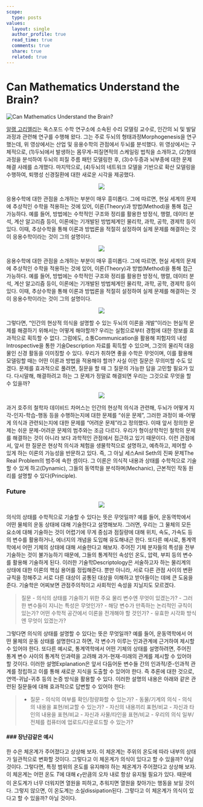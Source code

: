 ```yaml
---
scope:
  type: posts
values:
  layout: single
  author_profile: true
  read_time: true
  comments: true
  share: true
  related: true
---  
```


# Can Mathematics Understand the Brain?
![Can Mathematics Understand the Brain?](https://youtu.be/jYP3crI0wpc?si=MLlJJqaVcGbA3h-h)

[알랭 고리엘리](https://goriely.com/)는 옥스포드 수학 연구소에 소속된 수리 모델링 교수로, 인간의 뇌 및 발달 과정과 관련해 연구를 수행해 왔다. 그는 주로 두뇌의 형태과정Morphogenesis을 연구했는데, 위 영상에서는 산업 및 응용수학의 관점에서 두뇌를 분석했다. 위 영상에서는 구체적으로, (1)두뇌에서 발생하는 몸무게-피질면적의 스케일링 법칙을 소개하고, (2)형태과정을 분석하여 두뇌의 피질 주름 패턴 모델링한 후, (3)수두증과 뇌부종에 대한 문제 해결 사례를 소개했다. 마지막으로, (4)두뇌의 네트워크 모델을 기반으로 확산 모델링을 수행하여, 퇴행성 신경질환에 대한 새로운 시각을 제공했다. 

<p align="center">
    <img src = "/assets/images/231104/#1.png">
</p>
응용수학에 대한 관점을 소개하는 부분이 매우 흥미롭다. 그에 따르면, 현실 세계의 문제에 추상적인 수학을 적용하는 것에 있어, 이론(Theory)과 방법(Method)을 통해 접근 가능하다. 예를 들어, 방법에는 수학적인 구조와 정리를 활용한 방정식, 행렬, 데이터 분석, 계산 알고리즘 등이, 이론에는 기개발된 방법체계인 물리학, 과학, 공학, 경제학 등이 있다. 이때, 추상수학을 통해 이론과 방법론을 적절히 설정하여 실제 문제를 해결하는 것이 응용수학이라는 것이 그의 설명이다.   

<p align="center">
    <img src = "/assets/images/231104/#2.png">
</p>
응용수학에 대한 관점을 소개하는 부분이 매우 흥미롭다. 그에 따르면, 현실 세계의 문제에 추상적인 수학을 적용하는 것에 있어, 이론(Theory)과 방법(Method)을 통해 접근 가능하다. 예를 들어, 방법에는 수학적인 구조와 정리를 활용한 방정식, 행렬, 데이터 분석, 계산 알고리즘 등이, 이론에는 기개발된 방법체계인 물리학, 과학, 공학, 경제학 등이 있다. 이때, 추상수학을 통해 이론과 방법론을 적절히 설정하여 실제 문제를 해결하는 것이 응용수학이라는 것이 그의 설명이다. 

<p align="center">
    <img src = "/assets/images/231104/#3.png">
</p>
그렇다면, “인간의 현상적 의식을 설명할 수 있는 두뇌의 이론을 개발”이라는 현실적 문제를 해결하기 위해서는 어떻게 해야할까? 우리는 실험으로부터 경험에 대한 정보를 효과적으로 획득할 수 없다. 그럼에도, 소통Communication을 활용해 피험자의 내성Introspective을 통한 기술Description 자료를 획득할 수 있으며, 그것의 물리적 대응물인 신경 활동을 이미징할 수 있다. 우리가 취하면 좋을 수학은 무엇이며, 이를 활용해 모델링할 때는 어떤 이론과 방법을 적용해야 할까? 사실 이런 질문은 무의미할 수도 있겠다. 문제를 효과적으로 풀려면, 질문을 할 때 그 질문의 가능한 답을 고민할 필요가 있다. 다시말해, 해결하려고 하는 그 문제가 정말로 해결되면 우리는 그것으로 무엇을 할 수 있을까?

<p align="center">
    <img src = "/assets/images/231104/#4.png">
</p>
과거 호주의 철학자 데이비드 차머스는 인간의 현상적 의식과 관련해, 두뇌가 어떻게 지각-인지-학습-행동 등을 수행하는지에 대한 문제를 “쉬운 문제”, 그러한 과정이 왜-어떻게 의식과 관련되는지에 대한 문제를 “어려운 문제”라고 정의했다. 이때 앞서 정의한 문제는 쉬운 문제-어려운 문제의 범주와는 조금 다르다. 우리가 형이상학적인 철학의 문제를 해결하는 것이 아니라 보다 과학적인 관점에서 접근하고 있기 때문이다. 이런 관점에서, 앞서 한 질문은 현상적 의식과 체험을 생물학적으로 설명하고, 예측하고, 제어할 수 있게 하는 이론의 가능성을 반문하고 있다. 즉, 그 아닐 세스Anil Seth의 진짜 문제The Real Problem의 범주에 속한 셈이다. 그 이론은 의식적 내용과 상태를 수학적으로 기술할 수 있게 하고(Dynamic), 그들의 동역학을 분석하며(Mechanic), 근본적인 작동 원리를 설명할 수 있다(Principle).

### Future
<p align="center">
    <img src = "/assets/images/231104/#5.png">
</p>
의식의 상태를 수학적으로 기술할 수 있다는 뜻은 무엇일까? 예를 들어, 운동역학에서 어떤 물체의 운동 상태에 대해 기술한다고 설명해보자. 그러면, 우리는 그 물체의 모든 요소에 대해 기술하는 것이 어렵기에 무게 중심과 점질량에 대해 위치, 속도, 가속도 등의 변수를 활용하거나, 에너지의 개념을 도입해 유도해내곤 한다. 또다른 예시로, 통계역학에서 어떤 기체의 상태에 대해 서술한다고 해보자. 주어진 기체 분자들의 특성을 전부 기술하는 것이 불가능하기 때문에, 그들의 통계적인 속성인 온도, 압력, 부피 등의 변수를 활용해 기술하게 된다. 이러한 기술학Descriptology은 서술하고자 하는 물리계의 상태에 대한 이론의 핵심 용어를 정립해준다. 뿐만 아니라, 서로 다른 관점 사이의 변환 규칙을 정해주고 서로 다른 대상이 공통된 대상을 이해하고 받아들이는 데에 큰 도움을 준다. 기술학은 어찌보면 관점주의적이고 사회적인 속성을 지닐지도 모르겠다.  

> 질문
    - 의식의 상태를 기술하기 위한 주요 물리 변수엔 무엇이 있겠는가?
    - 그러한 변수들이 지니는 특성은 무엇인가?
    - 해당 변수가 만족하는 논리적인 규칙이 있는가? 어떤 수학적 공간에서 이론을 전개해야 할 것인가?
    - 유효한 시각화 방식엔 무엇이 있겠는가?  

그렇다면 의식의 상태를 설명할 수 있다는 뜻은 무엇일까? 예를 들어, 운동역학에서 어떤 물체의 운동 상태를 설명한다고 하면, 각 변수가 이루는 인과관계에 근거하여 제시할 수 있어야 한다. 또다른 예시로, 통계역학에서 어떤 기체의 상태를 설명하려면, 주어진 통계 변수 사이의 통계적 인과력을 고려해 과거-현재-미래의 관계를 제시할 수 있어야 할 것이다. 이러한 설명Explanation은 앞서 다듬어둔 변수들 간의 인과적/준-인과적 관계를 정립하고 이를 통해 새로운 지식을 도출할 수 있어야 한다. 즉 추론에 대한 것으로, 연역-귀납-귀추 등의 논증 방식을 활용할 수 있다. 이러한 설명의 내용은 아래와 같은 관련된 질문들에 대해 효과적으로 답변할 수 있어야 한다:  

> - 질문
    - 의식의 여부를 확인/정량화할 수 있는가?
        - 동물/기계의 의식
    - 의식의 내용을 표현/비교할 수 있는가?
        - 자신의 내용끼리 표현/비교
        - 자신과 타인의 내용을 표현/비교
        - 자신과 사물/타인을 표현/비교
    - 우리의 의식 일부/전체를 컴퓨터에 업로드/다운로드할 수 있는가?  

#### ### 장난감같은 예시

한 수은 체온계가 주어졌다고 상상해 보자. 이 체온계는 주위의 온도에 따라 내부의 상태가 일관적으로 변화할 것이다. 그렇다고 이 체온계가 의식이 있다고 할 수 있을까? 아닐 것이다. 그렇다면, 특정 범위의 온도를 유지해야 하는 체온계가 주어졌다고 상상해 보자. 이 체온계는 어떤 온도 $T$에 대해 $\epsilon_T$만큼의 오차 내로 항상 유지될 필요가 있다. 때문에 이 온도계가 너무 더워지면 열원을 피하고, 추워지면 열원을 찾아가는 행동을 보일 것이다. 그렇지 않으면, 이 온도계는 소실dissipation된다. 그렇다고 이 체온계가 의식이 있다고 할 수 있을까? 아닐 것이다.
